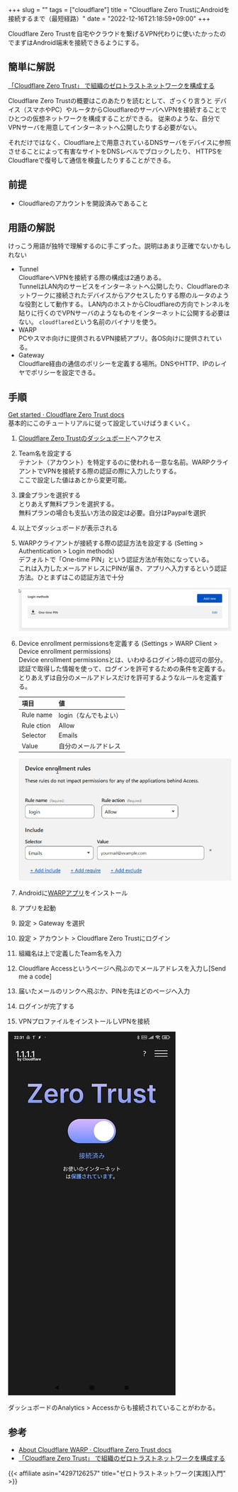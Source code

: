 +++
slug = ""
tags = ["cloudflare"]
title = "Cloudflare Zero TrustにAndroidを接続するまで（最短経路）"
date = "2022-12-16T21:18:59+09:00"
+++

Cloudflare Zero Trustを自宅やクラウドを繋げるVPN代わりに使いたかったのでまずはAndroid端末を接続できるようにする。

<!--more-->

## 簡単に解説

[「Cloudflare Zero Trust」 で組織のゼロトラストネットワークを構成する](https://zenn.dev/hiroe_orz17/articles/67f63b9c7a9da5)

Cloudflare Zero Trustの概要はこのあたりを読むとして、ざっくり言うと
デバイス（スマホやPC）やルータからCloudflareのサーバへVPNを接続することでひとつの仮想ネットワークを構成することができる。
従来のような、自分でVPNサーバを用意してインターネットへ公開したりする必要がない。

それだけではなく、Cloudflare上で用意されているDNSサーバをデバイスに参照させることによって有害なサイトをDNSレベルでブロックしたり、
HTTPSをCloudflareで復号して通信を検査したりすることができる。

## 前提

* Cloudflareのアカウントを開設済みであること

## 用語の解説

けっこう用語が独特で理解するのに手こずった。説明はあまり正確でないかもしれない

* Tunnel  
    CloudflareへVPNを接続する際の構成は2通りある。  
    TunnelはLAN内のサービスをインターネットへ公開したり、Cloudflareのネットワークに接続されたデバイスからアクセスしたりする際のルータのような役割として動作する。
    LAN内のホストからCloudflareの方向でトンネルを貼りに行くのでVPNサーバのようなものをインターネットに公開する必要はない。
    `cloudflared`という名前のバイナリを使う。
* WARP  
    PCやスマホ向けに提供されるVPN接続アプリ。各OS向けに提供されている。
* Gateway  
    Cloudflare経由の通信のポリシーを定義する場所。DNSやHTTP、IPのレイヤでポリシーを設定できる。

## 手順

[Get started · Cloudflare Zero Trust docs](https://developers.cloudflare.com/cloudflare-one/setup/)  
基本的にこのチュートリアルに従って設定していけばうまくいく。

1. [Cloudflare Zero Trustのダッシュボード](https://one.dash.cloudflare.com)へアクセス
1. Team名を設定する  
    テナント（アカウント）を特定するのに使われる一意な名前。WARPクライアントでVPNを接続する際の認証の際に入力したりする。  
    ここで設定した値はあとから変更可能。
1. 課金プランを選択する  
    とりあえず無料プランを選択する。  
    無料プランの場合も支払い方法の設定は必要。自分はPaypalを選択
1. 以上でダッシュボードが表示される
1. WARPクライアントが接続する際の認証方法を設定する (Setting > Authentication > Login methods)  
    デフォルトで「One-time PIN」という認証方法が有効になっている。  
    これは入力したメールアドレスにPINが届き、アプリへ入力するという認証方法。ひとまずはこの認証方法で十分

    ![login_method.jpg](/cloudflare-zero-trust-01/login_method.jpg)

1. Device enrollment permissionsを定義する (Settings > WARP Client > Device enrollment permissions)  
    Device enrollment permissionsとは、いわゆるログイン時の認可の部分。  
    認証で取得した情報を使って、ログインを許可するための条件を定義する。  
    とりあえずは自分のメールアドレスだけを許可するようなルールを定義する。

    |項目|値|
    |:--|:--|
    |Rule name|login（なんでもよい）|
    |Rule ction|Allow|
    |Selector|Emails|
    |Value|自分のメールアドレス|

    ![device_enrollment_permissions.jpg](/cloudflare-zero-trust-01/device_enrollment_permissions.jpg)

1. Androidに[WARPアプリ](https://play.google.com/store/apps/details?id=com.cloudflare.onedotonedotonedotone)をインストール
1. アプリを起動
1. 設定 > Gateway を選択
1. 設定 > アカウント > Cloudflare Zero Trustにログイン
1. 組織名は上で定義したTeam名を入力
1. Cloudflare Accessというページへ飛ぶのでメールアドレスを入力し[Send me a code]
1. 届いたメールのリンクへ飛ぶか、PINを先ほどのページへ入力
1. ログインが完了する
1. VPNプロファイルをインストールしVPNを接続

![warp_connected.jpg](/cloudflare-zero-trust-01/warp_connected.jpg)

ダッシュボードのAnalytics > Accessからも接続されていることがわかる。

## 参考

* [About Cloudflare WARP · Cloudflare Zero Trust docs](https://developers.cloudflare.com/cloudflare-one/connections/connect-devices/warp/)
* [「Cloudflare Zero Trust」 で組織のゼロトラストネットワークを構成する](https://zenn.dev/hiroe_orz17/articles/67f63b9c7a9da5)

{{< affiliate asin="4297126257" title="ゼロトラストネットワーク[実践]入門" >}}
